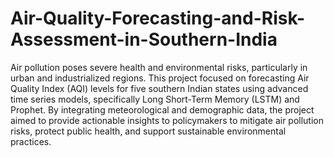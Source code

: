 # Air-Quality-Forecasting-and-Risk-Assessment-in-Southern-India

Air pollution poses severe health and environmental risks, particularly in urban and industrialized regions. This project focused on forecasting Air Quality Index (AQI) levels for five southern Indian states using advanced time series models, specifically Long Short-Term Memory (LSTM) and Prophet. By integrating meteorological and demographic data, the project aimed to provide actionable insights to policymakers to mitigate air pollution risks, protect public health, and support sustainable environmental practices.
